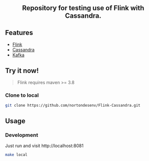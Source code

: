 <h2 align='center'>
Repository for testing use of Flink with Cassandra.
</h2>



## Features

-  [Flink](https://nightlies.apache.org/flink/flink-docs-release-1.15/)
-  [Cassandra](https://cassandra.apache.org/_/index.html)
-  [Kafka](https://kafka.apache.org/documentation/)



## Try it now!

> Flink requires maven >= 3.8


### Clone to local


```bash
git clone https://github.com/nortondesenv/Flink-Cassandra.git
```


## Usage

### Development

Just run and visit http://localhost:8081

```bash
make local
```
